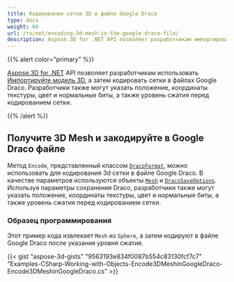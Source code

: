 ```yaml
---
title: Кодирование сетки 3D в файле Google Draco
type: docs
weight: 60
url: /ru/net/encoding-3d-mesh-in-the-google-draco-file/
description: Aspose.3D for .NET API позволяет разработчикам импортировать модель 3D, а затем кодировать сетки в файлах Google Draco. Разработчики также могут указать положение, координаты текстуры, цвет и нормальные биты, а также уровень сжатия перед кодированием сетки.
---
```

{{% alert color="primary" %}}

[Aspose.3D for .NET](https://products.aspose.com/3d/net/) API позволяет разработчикам использовать [Импортируйте модель 3D](/3d/ru/net/create-and-read-an-existing-3d-scene/#createandreadanexisting3dscene-readinga3dscene), а затем кодировать сетки в файлах Google Draco. Разработчики также могут указать положение, координаты текстуры, цвет и нормальные биты, а также уровень сжатия перед кодированием сетки.

{{% /alert %}}
##  **Получите 3D Mesh и закодируйте в Google Draco файле**
Метод `Encode`, представленный классом [`DracoFormat`](https://reference.aspose.com/net/3d/aspose.threed.formats/dracoformat), можно использовать для кодирования 3d сетки в файле Google Draco. В качестве параметров используются объекты [`Mesh`](https://reference.aspose.com/net/3d/aspose.threed.entities/mesh) и [`DracoSaveOptions`](https://reference.aspose.com/net/3d/aspose.threed.formats.draco/dracosaveoptions). Используя параметры сохранения Draco, разработчики также могут указать положение, координаты текстуры, цвет и нормальные биты, а также уровень сжатия перед кодированием сетки.
###  **Образец программирования**
Этот пример кода извлекает `Mesh` из `Sphere`, а затем кодируют в файле Google Draco после указания уровня сжатия.

{{< gist "aspose-3d-gists" "9563193e834f0087b554c83130fcf7c7" "Examples-CSharp-Working-with-Objects-Encode3DMeshinGoogleDraco-Encode3DMeshinGoogleDraco.cs" >}}
